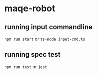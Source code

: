 ﻿# maqe-robot

## running input commandline

`npm run start` or
`ts-node input-cmd.ts`

## running spec test

`npm run test` or `jest`
